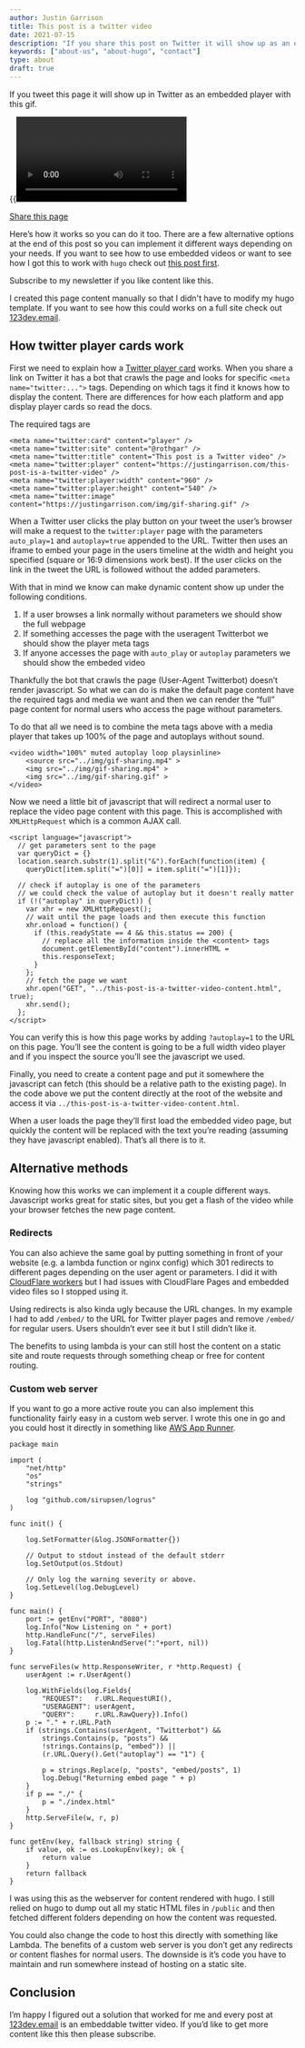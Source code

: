 ```yaml
---
author: Justin Garrison
title: This post is a twitter video
date: 2021-07-15
description: "If you share this post on Twitter it will show up as an embedded video"
keywords: ["about-us", "about-hugo", "contact"]
type: about
draft: true
---
```


If you tweet this page it will show up in Twitter as an embedded player with this gif.

{{<video>}}

[ Share this page](https://twitter.com/intent/tweet?via=rothgar&url=https://www.justingarrison.com/this-post-is-a-twitter-video.html)

Here’s how it works so you can do it too. There are a few alternative options at the end of this post so you can implement it different ways depending on your needs. If you want to see how to use embedded videos or want to see how I got this to work with `hugo` check out [this post first](https://justingarrison.com/blog/2021-06-04-making-123dev-website/).

Subscribe to my newsletter if you like content like this.

I created this page content manually so that I didn't have to modify my hugo template. If you want to see how this could works on a full site check out [123dev.email](https://123dev.email/).

## How twitter player cards work

First we need to explain how a [Twitter player card](https://developer.twitter.com/en/docs/twitter-for-websites/cards/overview/player-card) works. When you share a link on Twitter it has a bot that crawls the page and looks for specific `<meta name="twitter:...">` tags. Depending on which tags it find it knows how to display the content. There are differences for how each platform and app display player cards so read the docs.

The required tags are

```
<meta name="twitter:card" content="player" />
<meta name="twitter:site" content="@rothgar" />
<meta name="twitter:title" content="This post is a Twitter video" />
<meta name="twitter:player" content="https://justingarrison.com/this-post-is-a-twitter-video" />
<meta name="twitter:player:width" content="960" />
<meta name="twitter:player:height" content="540" />
<meta name="twitter:image" content="https://justingarrison.com/img/gif-sharing.gif" />
```

When a Twitter user clicks the play button on your tweet the user’s browser will make a request to the `twitter:player` page with the parameters `auto_play=1` and `autoplay=true` appended to the URL. Twitter then uses an iframe to embed your page in the users timeline at the width and height you specified (square or 16:9 dimensions work best). If the user clicks on the link in the tweet the URL is followed without the added parameters.

With that in mind we know can make dynamic content show up under the following conditions.

1. If a user browses a link normally without parameters we should show the full webpage
2. If something accesses the page with the useragent Twitterbot we should show the player meta tags
3. If anyone accesses the page with `auto_play` or `autoplay` parameters we should show the embeded video

Thankfully the bot that crawls the page (User-Agent Twitterbot) doesn’t render javascript. So what we can do is make the default page content have the required tags and media we want and then we can render the “full” page content for normal users who access the page without parameters.

To do that all we need is to combine the meta tags above with a media player that takes up 100% of the page and autoplays without sound.

```
<video width="100%" muted autoplay loop playsinline>
    <source src="../img/gif-sharing.mp4" >
    <img src="../img/gif-sharing.mp4" >
    <img src="../img/gif-sharing.gif" >
</video>
```

Now we need a little bit of javascript that will redirect a normal user to replace the video page content with this page. This is accomplished with `XMLHttpRequest` which is a common AJAX call.

```
<script language="javascript">
  // get parameters sent to the page
  var queryDict = {}
  location.search.substr(1).split("&").forEach(function(item) {
    queryDict[item.split("=")[0]] = item.split("=")[1]});

  // check if autoplay is one of the parameters
  // we could check the value of autoplay but it doesn't really matter
  if (!("autoplay" in queryDict)) {
    var xhr = new XMLHttpRequest();
    // wait until the page loads and then execute this function
    xhr.onload = function() {
      if (this.readyState == 4 && this.status == 200) {
        // replace all the information inside the <content> tags
        document.getElementById("content").innerHTML =
        this.responseText;
      }
    };
    // fetch the page we want
    xhr.open("GET", "../this-post-is-a-twitter-video-content.html", true);
    xhr.send();
  };
</script>
```

You can verify this is how this page works by adding `?autoplay=1` to the URL on this page. You’ll see the content is going to be a full width video player and if you inspect the source you’ll see the javascript we used.

Finally, you need to create a content page and put it somewhere the javascript can fetch (this should be a relative path to the existing page). In the code above we put the content directly at the root of the website and access it via `../this-post-is-a-twitter-video-content.html`.

When a user loads the page they’ll first load the embedded video page, but quickly the content will be replaced with the text you’re reading (assuming they have javascript enabled). That’s all there is to it.

## Alternative methods

Knowing how this works we can implement it a couple different ways. Javascript works great for static sites, but you get a flash of the video while your browser fetches the new page content.

### Redirects

You can also achieve the same goal by putting something in front of your website (e.g. a lambda function or nginx config) which 301 redirects to different pages depending on the user agent or parameters. I did it with [CloudFlare workers](https://github.com/rothgar/123dev-workers/blob/main/index.js) but I had issues with CloudFlare Pages and embedded video files so I stopped using it.

Using redirects is also kinda ugly because the URL changes. In my example I had to add `/embed/` to the URL for Twitter player pages and remove `/embed/` for regular users. Users shouldn’t ever see it but I still didn’t like it.

The benefits to using lambda is your can still host the content on a static site and route requests through something cheap or free for content routing.

### Custom web server

If you want to go a more active route you can also implement this functionality fairly easy in a custom web server. I wrote this one in go and you could host it directly in something like [AWS App Runner](https://aws.amazon.com/apprunner/).

```
package main

import (
	"net/http"
	"os"
	"strings"

	log "github.com/sirupsen/logrus"
)

func init() {

	log.SetFormatter(&log.JSONFormatter{})

	// Output to stdout instead of the default stderr
	log.SetOutput(os.Stdout)

	// Only log the warning severity or above.
	log.SetLevel(log.DebugLevel)
}

func main() {
	port := getEnv("PORT", "8080")
	log.Info("Now Listening on " + port)
	http.HandleFunc("/", serveFiles)
	log.Fatal(http.ListenAndServe(":"+port, nil))
}

func serveFiles(w http.ResponseWriter, r *http.Request) {
	userAgent := r.UserAgent()

	log.WithFields(log.Fields{
		"REQUEST":   r.URL.RequestURI(),
		"USERAGENT": userAgent,
		"QUERY":     r.URL.RawQuery}).Info()
	p := "." + r.URL.Path
	if (strings.Contains(userAgent, "Twitterbot") &&
		strings.Contains(p, "posts") &&
		!strings.Contains(p, "embed")) ||
		(r.URL.Query().Get("autoplay") == "1") {

		p = strings.Replace(p, "posts", "embed/posts", 1)
		log.Debug("Returning embed page " + p)
	}
	if p == "./" {
		p = "./index.html"
	}
	http.ServeFile(w, r, p)
}

func getEnv(key, fallback string) string {
	if value, ok := os.LookupEnv(key); ok {
		return value
	}
	return fallback
}
```

I was using this as the webserver for content rendered with hugo. I still relied on hugo to dump out all my static HTML files in `/public` and then fetched different folders depending on how the content was requested.

You could also change the code to host this directly with something like Lambda. The benefits of a custom web server is you don’t get any redirects or content flashes for normal users. The downside is it’s code you have to maintain and run somewhere instead of hosting on a static site.

## Conclusion

I’m happy I figured out a solution that worked for me and every post at [123dev.email](https://123dev.email/) is an embeddable twitter video. If you’d like to get more content like this then please subscribe.
